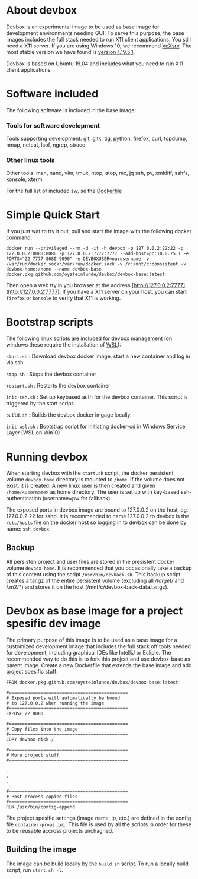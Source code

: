 # About devbox

Devbox is an experimental image to be used as base image for development environments needing GUI. To serve this purpose, 
the base images includes the full stack needed to run X11 client applications. You still need a X11 server. If you are 
using Windows 10, we recommend [VcXsrv](https://sourceforge.net/projects/vcxsrv/). The most stable version we have found
is [version 1.19.5.1](https://sourceforge.net/projects/vcxsrv/files/vcxsrv/1.19.5.1/).
  
Devbox is based on Ubuntu 19.04 and includes what you need to run X11 client applications.

# Software included
The following software is included in the base image:

### Tools for software development

Tools supporting development: git, gitk, tig, python, firefox, curl, tcpdump, nmap, netcat, lsof, ngrep, strace

### Other linux tools
Other tools: man, nano, vim, tmux, htop, atop, mc, jq ssh, pv, xmldiff, sshfs, konsole, xterm

For the full list of included sw, se the [Dockerfile](Dockerfile)

# Simple Quick Start
If you just wat to try it out, pull and start the image with the following docker command:

    docker run --privileged --rm -d -it -h devbox -p 127.0.0.2:22:22 -p 127.0.0.2:8080:8080 -p 127.0.0.2:7777:7777 --add-host=pc:10.0.75.1 -e PORTS="22 7777 8080 9090" -e DEVBOXUSER=ourusername -v /var/run/docker.sock:/var/run/docker.sock -v /c:/mnt/c:consistent -v devbox-home:/home --name devbox-base docker.pkg.github.com/oysteinlunde/devbox/devbox-base:latest

Then open a web tty in you browser at the address [http://127.0.0.2:7777](http://127.0.0.2:7777). If you have a X11 server 
on your host, you can start  `firefox` or `konsole` to verify that X11 is working. 

# Bootstrap scripts
The following linux scripts are included for devbox management (on windows these require the installation of 
[WSL](https://docs.microsoft.com/en-us/windows/wsl/install-win10)):

`start.sh`
: Download devbox docker image, start a new container and log in via ssh

`stop.sh`
: Stops the devbox container

`restart.sh`
: Restarts the devbox container

`init-ssh.sh`
: Set up keybased auth for the devbox container. This script is triggered by the start script.

`build.sh`
: Builds the devbox docker imgage locally.

`init-wsl.sh`
: Bootstrap script for initiating docker-cd in Windows Service Layer (WSL on Win10) 

# Running devbox
When starting devbox with the `start.sh` script, the docker persistent volume `devbox-home` directory is mounted to `/home`. 
If the volume does not exist, it is created. A new linux user is then created and given `/home/<username>` as home directory. 
The user is set up with key-based ssh-authentication (username=pw for fallback). 

The exposed ports in devbox image are bound to 127.0.0.2 on the host, eg. 127.0.0.2:22 for sshd. It is recommended to 
name 127.0.0.2 to devbox is the `/etc/hosts` file on the docker host so logging in to devbox can be done by name: `ssh devbox`.

## Backup
All persisten project and user files are stored in the presistent docker volume `devbox-home`. It is recommended that you 
occasionally take a backup of this content using the script `/usr/bin/devback.sh`. This backup script creates a tar.gz 
of the entire persistent volume (excluding all */target/* and /.m2/*) and stores it on the host (/mnt/c/devbox-back-data.tar.gz).

# Devbox as base image for a project spesific dev image
The primary purpose of this image is to be used as a base image for a customized development image that includes the full
stack off tools needed for development, including graphical IDEs like IntelliJ or Ecliple. The recommended way to do this is to 
fork this project and use devbox-base as parent image. Create a new Dockerfile that extends the base 
image and add project spesific stuff:

```
FROM docker.pkg.github.com/oysteinlunde/devbox/devbox-base:latest

#=============================================
# Exposed ports will automatically be bound 
# to 127.0.0.2 when running the image
#=============================================
EXPOSE 22 8080 

#=============================================
# Copy files into the image
#=============================================
COPY devbox-disk /

#=============================================
# More project stuff
#=============================================

.
.
.
    
#=============================================
# Post process copied files
#=============================================
RUN /usr/bin/config-append 

```
The project spesific settings (image name, ip, etc.) are defined in the config file `container-props.ini`. This file is used by all the scripts in order for these to be reusable accross projects unchagned.

## Building the image
The image can be build locally by the `build.sh` script. To run a locally build script, run `start.sh -l`.

